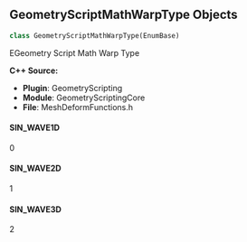 ## GeometryScriptMathWarpType Objects

```python
class GeometryScriptMathWarpType(EnumBase)
```

EGeometry Script Math Warp Type

**C++ Source:**

- **Plugin**: GeometryScripting
- **Module**: GeometryScriptingCore
- **File**: MeshDeformFunctions.h

<a id="unreal.GeometryScriptMathWarpType.SIN_WAVE1D"></a>

#### SIN_WAVE1D

0

<a id="unreal.GeometryScriptMathWarpType.SIN_WAVE2D"></a>

#### SIN_WAVE2D

1

<a id="unreal.GeometryScriptMathWarpType.SIN_WAVE3D"></a>

#### SIN_WAVE3D

2

<a id="unreal.GeometryScriptMeshEditPolygroupMode"></a>